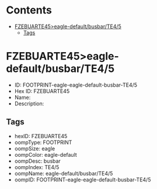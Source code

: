 



Contents
========

* [FZEBUARTE45>eagle-default/busbar/TE4/5](#fzebuarte45eagle-defaultbusbarte45)
	* [Tags](#tags)

# FZEBUARTE45>eagle-default/busbar/TE4/5

- ID: FOOTPRINT-eagle-eagle-default-busbar-TE4/5
- Hex ID: FZEBUARTE45
- Name: 
- Description: 

## Tags

- hexID: FZEBUARTE45
- oompType: FOOTPRINT
- oompSize: eagle
- oompColor: eagle-default
- oompDesc: busbar
- oompIndex: TE4/5
- oompName: eagle-default/busbar/TE4/5
- oompID: FOOTPRINT-eagle-eagle-default-busbar-TE4/5
